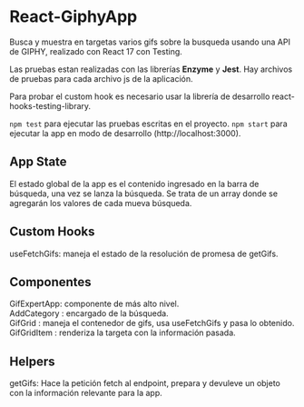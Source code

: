 # React-GiphyApp

Busca y muestra en targetas varios gifs sobre la busqueda usando una API de GIPHY, realizado con React 17 con Testing.

Las pruebas estan realizadas con las librerías **Enzyme** y **Jest**.
Hay archivos de pruebas para cada archivo js de la aplicación.

Para probar el custom hook es necesario usar la librería de desarrollo react-hooks-testing-library.

`npm test` para ejecutar las pruebas escritas en el proyecto.
`npm start` para ejecutar la app en modo de desarrollo (http://localhost:3000).

## App State

El estado global de la app es el contenido ingresado en la barra de búsqueda, una vez se lanza la búsqueda. Se trata de un array donde se agregarán los valores de cada mueva búsqueda.

## Custom Hooks

useFetchGifs: maneja el estado de la resolución de promesa de getGifs.

## Componentes

GifExpertApp: componente de más alto nivel.  
AddCategory : encargado de la búsqueda.  
GifGrid     : maneja el contenedor de gifs, usa useFetchGifs y pasa lo obtenido.  
GifGridItem : renderiza la targeta con la información pasada.

## Helpers

getGifs: Hace la petición fetch al endpoint, prepara y devuleve un objeto con la información relevante para la app.
